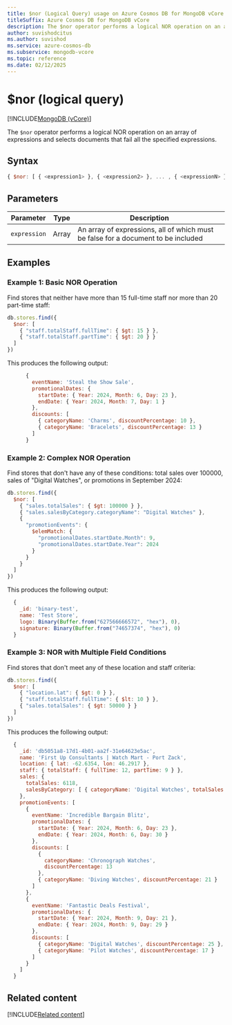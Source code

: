 ```yaml
---
title: $nor (Logical Query) usage on Azure Cosmos DB for MongoDB vCore
titleSuffix: Azure Cosmos DB for MongoDB vCore
description: The $nor operator performs a logical NOR operation on an array of expressions, selecting documents that fail all specified expressions.
author: suvishodcitus
ms.author: suvishod
ms.service: azure-cosmos-db
ms.subservice: mongodb-vcore
ms.topic: reference
ms.date: 02/12/2025
---
```


# $nor (logical query)

[!INCLUDE[MongoDB (vCore)](~/reusable-content/ce-skilling/azure/includes/cosmos-db/includes/appliesto-mongodb-vcore.md)]

The `$nor` operator performs a logical NOR operation on an array of expressions and selects documents that fail all the specified expressions.

## Syntax

```javascript
{ $nor: [ { <expression1> }, { <expression2> }, ... , { <expressionN> } ] }
```

## Parameters

| Parameter | Type | Description |
|-----------|------|-------------|
| `expression` | Array | An array of expressions, all of which must be false for a document to be included |

## Examples

### Example 1: Basic NOR Operation

Find stores that neither have more than 15 full-time staff nor more than 20 part-time staff:

```javascript
db.stores.find({
  $nor: [
    { "staff.totalStaff.fullTime": { $gt: 15 } },
    { "staff.totalStaff.partTime": { $gt: 20 } }
  ]
})
```

This produces the following output:

```javascript
      {
        eventName: 'Steal the Show Sale',
        promotionalDates: {
          startDate: { Year: 2024, Month: 6, Day: 23 },
          endDate: { Year: 2024, Month: 7, Day: 1 }
        },
        discounts: [
          { categoryName: 'Charms', discountPercentage: 10 },
          { categoryName: 'Bracelets', discountPercentage: 13 }
        ]
      }
```

### Example 2: Complex NOR Operation

Find stores that don't have any of these conditions: total sales over 100000, sales of "Digital Watches", or promotions in September 2024:

```javascript
db.stores.find({
  $nor: [
    { "sales.totalSales": { $gt: 100000 } },
    { "sales.salesByCategory.categoryName": "Digital Watches" },
    {
      "promotionEvents": {
        $elemMatch: {
          "promotionalDates.startDate.Month": 9,
          "promotionalDates.startDate.Year": 2024
        }
      }
    }
  ]
})
```

This produces the following output:

```javascript
  {
    _id: 'binary-test',
    name: 'Test Store',
    logo: Binary(Buffer.from("627566666572", "hex"), 0),
    signature: Binary(Buffer.from("74657374", "hex"), 0)
  }
```

### Example 3: NOR with Multiple Field Conditions

Find stores that don't meet any of these location and staff criteria:

```javascript
db.stores.find({
  $nor: [
    { "location.lat": { $gt: 0 } },
    { "staff.totalStaff.fullTime": { $lt: 10 } },
    { "sales.totalSales": { $gt: 50000 } }
  ]
})
```
This produces the following output:

```javascript
  {
    _id: 'db5051a8-17d1-4b01-aa2f-31e64623e5ac',
    name: 'First Up Consultants | Watch Mart - Port Zack',
    location: { lat: -62.6354, lon: 46.2917 },
    staff: { totalStaff: { fullTime: 12, partTime: 9 } },
    sales: {
      totalSales: 6118,
      salesByCategory: [ { categoryName: 'Digital Watches', totalSales: 6118 } ]
    },
    promotionEvents: [
      {
        eventName: 'Incredible Bargain Blitz',
        promotionalDates: {
          startDate: { Year: 2024, Month: 6, Day: 23 },
          endDate: { Year: 2024, Month: 6, Day: 30 }
        },
        discounts: [
          {
            categoryName: 'Chronograph Watches',
            discountPercentage: 13
          },
          { categoryName: 'Diving Watches', discountPercentage: 21 }
        ]
      },
      {
        eventName: 'Fantastic Deals Festival',
        promotionalDates: {
          startDate: { Year: 2024, Month: 9, Day: 21 },
          endDate: { Year: 2024, Month: 9, Day: 29 }
        },
        discounts: [
          { categoryName: 'Digital Watches', discountPercentage: 25 },
          { categoryName: 'Pilot Watches', discountPercentage: 17 }
        ]
      }
    ]
  }
```


## Related content

[!INCLUDE[Related content](../includes/related-content.md)]
